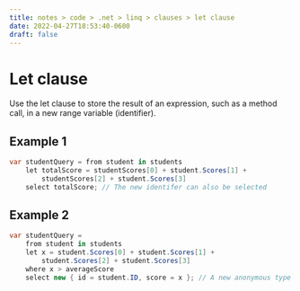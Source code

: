 ```yaml
---
title: notes > code > .net > linq > clauses > let clause
date: 2022-04-27T18:53:40-0600
draft: false
---
```

# Let clause
Use the let clause to store the result of an expression, such as a method call, in a new range variable (identifier).

## Example 1
```cs
var studentQuery = from student in students
    let totalScore = studentScores[0] + student.Scores[1] +
        studentScores[2] + student.Scores[3]
    select totalScore; // The new identifer can also be selected
```

## Example 2
```cs
var studentQuery =
    from student in students
    let x = student.Scores[0] + student.Scores[1] +
        student.Scores[2] + student.Scores[3]
    where x > averageScore
    select new { id = student.ID, score = x }; // A new anonymous type of a sequence of Students with their score and student ID
```

